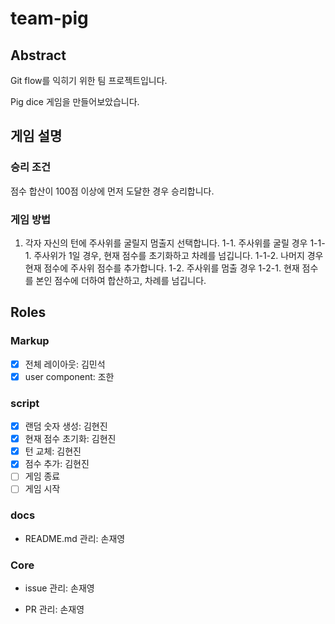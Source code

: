 # team-pig

## Abstract

Git flow를 익히기 위한 팀 프로젝트입니다.

Pig dice 게임을 만들어보았습니다.

## 게임 설명

### 승리 조건

점수 합산이 100점 이상에 먼저 도달한  경우 승리합니다.

### 게임 방법

1. 각자 자신의 턴에 주사위를 굴릴지 멈출지 선택합니다.
	1-1. 주사위를 굴릴 경우
		1-1-1. 주사위가 1일 경우, 현재 점수를 초기화하고 차례를 넘깁니다.
		1-1-2. 나머지 경우 현재 점수에 주사위 점수를 추가합니다.
	1-2. 주사위를 멈출 경우
		1-2-1. 현재 점수를 본인 점수에 더하여 합산하고, 차례를 넘깁니다.


## Roles

### Markup

- [x] 전체 레이아웃: 김민석
- [x] user component: 조한

### script

- [x] 랜덤 숫자 생성: 김현진
- [x] 현재 점수 초기화: 김현진
- [x] 턴 교체: 김현진
- [x] 점수 추가: 김현진
- [ ] 게임 종료
- [ ] 게임 시작

### docs

- README.md 관리: 손재영

### Core

- issue 관리: 손재영

- PR 관리: 손재영
